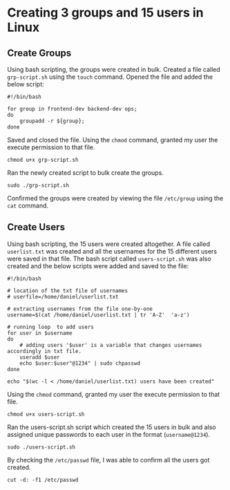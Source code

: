# Creating 3 groups and 15 users in Linux

## Create Groups

Using bash scripting, the groups were created in bulk. Created a file called `grp-script.sh` using the `touch` command.
Opened the file and added the below script:
```
#!/bin/bash

for group in frontend-dev backend-dev ops;
do 
    groupadd -r ${group};
done
```
Saved and closed the file. Using the `chmod` command, granted my user the execute permission to that file.

```
chmod u+x grp-script.sh
```
Ran the newly created script to bulk create the groups.

```
sudo ./grp-script.sh
```
Confirmed the groups were created by viewing the file `/etc/group` using the `cat` command.

## Create Users

Using bash scripting, the 15 users were created altogether. A file called `userlist.txt` was created and all the usernames for the 15 different users were saved in that file. The bash script called `users-script.sh` was also created and the below scripts were added and saved to the file:
```
#!/bin/bash

# location of the txt file of usernames
# userfile=/home/daniel/userlist.txt

# extracting usernames from the file one-by-one
username=$(cat /home/daniel/userlist.txt | tr 'A-Z'  'a-z')

# running loop  to add users
for user in $username
do
    # adding users '$user' is a variable that changes usernames accordingly in txt file.
    useradd $user
    echo $user:$user"@1234" | sudo chpasswd
done

echo "$(wc -l < /home/daniel/userlist.txt) users have been created"
```
Using the `chmod` command, granted my user the execute permission to that file.

```
chmod u+x users-script.sh
```
Ran the users-script.sh script which created the 15 users in bulk and also assigned unique passwords to each user in the format (`username@1234`).

```
sudo ./users-script.sh
```
By checking the `/etc/passwd` file, I was able to confirm all the users got created.

```
cut -d: -f1 /etc/passwd
```